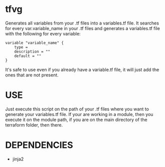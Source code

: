 # tfvg
Generates all variables from your .tf files into a variables.tf file.
It searches for every var.variable_name in your .tf files and generates a variables.tf file with the following for every variable:

```hcl
variable "variable_name" {
    type = 
    description = ""
    default = ""
}
```

It's safe to use even if you already have a variable.tf file, it will just add the ones that are not present.


# USE
Just execute this script on the path of your .tf files where you want to generate your variables.tf file. If your are working in a module, then you execute it on the module path, if you are on the main directory of the terraform folder, then there.

# DEPENDENCIES

* jinja2
